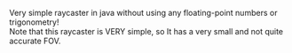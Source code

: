 Very simple raycaster in java without using any floating-point numbers or trigonometry!<br>
Note that this raycaster is VERY simple, so It has a very small and not quite accurate FOV.
